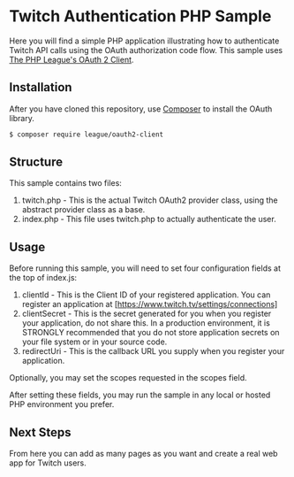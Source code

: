 # Twitch Authentication PHP Sample
Here you will find a simple PHP application illustrating how to authenticate Twitch API calls using the OAuth authorization code flow.  This sample uses [The PHP League's OAuth 2 Client](https://github.com/thephpleague/oauth2-client).

## Installation
After you have cloned this repository, use [Composer](https://getcomposer.org/) to install the OAuth library.

```sh
$ composer require league/oauth2-client
```

## Structure
This sample contains two files:

1. twitch.php - This is the actual Twitch OAuth2 provider class, using the abstract provider class as a base.
2. index.php - This file uses twitch.php to actually authenticate the user.

## Usage
Before running this sample, you will need to set four configuration fields at the top of index.js:

1. clientId - This is the Client ID of your registered application.  You can register an application at [https://www.twitch.tv/settings/connections]
2. clientSecret - This is the secret generated for you when you register your application, do not share this. In a production environment, it is STRONGLY recommended that you do not store application secrets on your file system or in your source code.
4. redirectUri - This is the callback URL you supply when you register your application.

Optionally, you may set the scopes requested in the scopes field.

After setting these fields, you may run the sample in any local or hosted PHP environment you prefer.

## Next Steps
From here you can add as many pages as you want and create a real web app for Twitch users.
